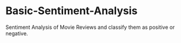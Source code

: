 # Basic-Sentiment-Analysis
Sentiment Analysis of Movie Reviews and classify them as positive or negative.
